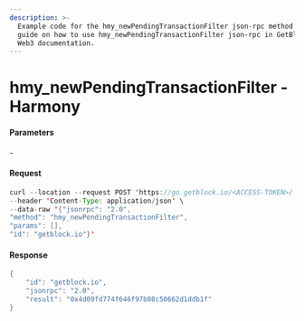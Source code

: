 ```yaml
---
description: >-
  Example code for the hmy_newPendingTransactionFilter json-rpc method. Сomplete
  guide on how to use hmy_newPendingTransactionFilter json-rpc in GetBlock.io
  Web3 documentation.
---
```


# hmy\_newPendingTransactionFilter - Harmony

#### Parameters

\-

#### Request

```java
curl --location --request POST 'https://go.getblock.io/<ACCESS-TOKEN>/' \
--header 'Content-Type: application/json' \ 
--data-raw '{"jsonrpc": "2.0",
"method": "hmy_newPendingTransactionFilter",
"params": [],
"id": "getblock.io"}'
```

#### Response

```java
{
    "id": "getblock.io",
    "jsonrpc": "2.0",
    "result": "0x4d09fd774f646f97b08c50662d1ddb1f"
}
```
